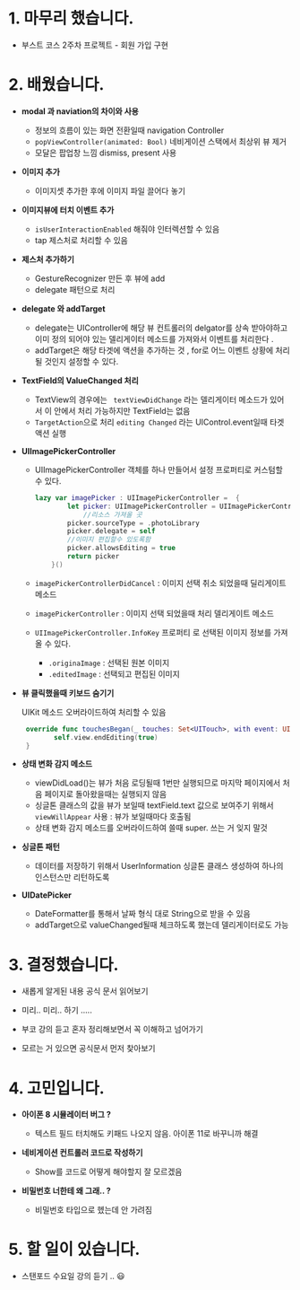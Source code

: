 # 1. 마무리 했습니다.

- 부스트 코스 2주차 프로젝트 - 회원 가입 구현 

# 2. 배웠습니다.

- **modal 과 naviation의 차이와 사용**

  - 정보의 흐름이 있는 화면 전환일때 navigation Controller 
  - `popViewController(animated: Bool)`  네비게이션 스택에서 최상위 뷰 제거 
  - 모달은 팝업창 느낌  dismiss, present 사용

- **이미지 추가**

  - 이미지셋 추가한 후에 이미지 파일 끌어다 놓기

- **이미지뷰에 터치 이벤트 추가** 

  - `isUserInteractionEnabled` 해줘야 인터렉션할 수 있음 
  - tap 제스처로 처리할 수 있음

- **제스처 추가하기**

  - GestureRecognizer 만든 후 뷰에 add 
  - delegate 패턴으로 처리 

- **delegate 와 addTarget**

  - delegate는 UIController에 해당 뷰 컨트롤러의 delgator를 상속 받아야하고 이미 정의 되어야 있는 델리게이터 메소드를 가져와서 이벤트를 처리한다 .
  - addTarget은 해당 타겟에 액션을 추가하는 것 , for로 어느 이벤트 상황에 처리될 것인지 설정할 수 있다. 

- **TextField의 ValueChanged 처리**

  - TextView의 경우에는 ` textViewDidChange` 라는 델리게이터 메소드가 있어서 이 안에서 처리 가능하지만 TextField는 없음
  - `TargetAction`으로 처리 `editing Changed` 라는 UIControl.event일때 타겟 액션 실행 

- **UIImagePickerController**

  - UIImagePickerController 객체를 하나 만들어서 설정 프로퍼티로 커스텀할 수 있다. 

    ```swift
    lazy var imagePicker : UIImagePickerController =  {
            let picker: UIImagePickerController = UIImagePickerController()
      			//리소스 가져올 곳 
            picker.sourceType = .photoLibrary
            picker.delegate = self
            //이미지 편집할수 있도록함
            picker.allowsEditing = true
            return picker
        }()
    ```

  - `imagePickerControllerDidCancel` : 이미지 선택 취소 되었을때 딜리게이트 메소드

  - `imagePickerController` : 이미지 선택 되었을때 처리 델리게이트 메소드

  - `UIImagePickerController.InfoKey` 프로퍼티 로 선택된 이미지 정보를 가져올 수 있다. 

    - `.originaImage` : 선택된 원본 이미지
    - `.editedImage` : 선택되고 편집된 이미지 

- **뷰 클릭했을때 키보드 숨기기**

  UIKit 메소드 오버라이드하여 처리할 수 있음 

  ```swift
   override func touchesBegan(_ touches: Set<UITouch>, with event: UIEvent?) {
          self.view.endEditing(true)
   }
  ```

- **상태 변화 감지 메소드** 
  - viewDidLoad()는 뷰가 처음 로딩될때 1번만 실행되므로 마지막 페이지에서 처음 페이지로 돌아왔을때는 실행되지 않음
  - 싱글톤 클래스의 값을 뷰가 보일때 textField.text 값으로 보여주기 위해서 `viewWillAppear` 사용 : 뷰가 보일때마다 호출됨 
  - 상태 변화 감지 메소드를 오버라이드하여 쓸때 super. 쓰는 거 잊지 말것
- **싱글톤 패턴**
  - 데이터를 저장하기 위해서 UserInformation 싱글톤 클래스 생성하여 하나의 인스턴스만 리턴하도록 
- **UIDatePicker**
  - DateFormatter를 통해서 날짜 형식 대로 String으로 받을 수 있음
  - addTarget으로 valueChanged될때 체크하도록 했는데 델리게이터로도 가능 

# 3. 결정했습니다.

- 새롭게 알게된 내용 공식 문서 읽어보기 

- 미리.. 미리.. 하기 .....

- 부코 강의 듣고 혼자 정리해보면서 꼭 이해하고 넘어가기

- 모르는 거 있으면 공식문서 먼저 찾아보기 

  

# 4. 고민입니다.

- **아이폰 8 시뮬레이터 버그 ?**

  - 텍스트 필드 터치해도 키패드 나오지 않음. 아이폰 11로 바꾸니까 해결

- **네비게이션 컨트롤러 코드로 작성하기**

  - Show를 코드로 어떻게 해야할지 잘 모르겠음  
    
- **비밀번호 너한테 왜 그래.. ?**  
  - 비밀번호 타입으로 헸는데 안 가려짐
    

# 5. 할 일이 있습니다.

- 스탠포드 수요일 강의 듣기 .. 😃
